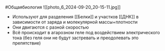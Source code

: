 #Общаябиология 
![[photo_6_2024-09-20_20-15-11.jpg]]
- Используют для разделения [[Белки]] и участков [[ДНК]] в зависимости от заряда и молекулярной массы+плотности
- Они двигаются с разной скоростью
- Всё происходит в агарозном геле под воздействием электрического тока (без геля они не будут застревать и преодолевать это препятствие)